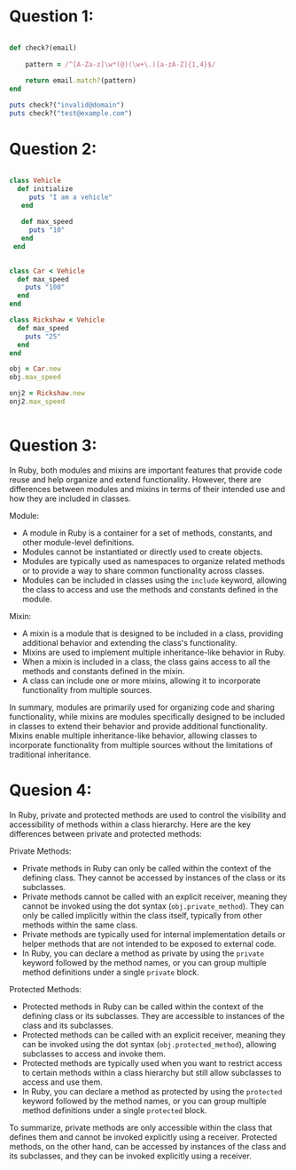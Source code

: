 # Question 1:

```ruby

def check?(email)
    
    pattern = /^[A-Za-z]\w*(@)(\w+\.)[a-zA-Z]{1,4}$/
    
    return email.match?(pattern)
end

puts check?("invalid@domain")
puts check?("test@example.com")

```

# Question 2:

```ruby

class Vehicle 
  def initialize 
     puts "I am a vehicle"
   end 
 
   def max_speed 
     puts "10"
   end 
 end 
 

class Car < Vehicle
  def max_speed
    puts "100"
  end
end

class Rickshaw < Vehicle
  def max_speed
    puts "25"
  end
end

obj = Car.new
obj.max_speed

onj2 = Rickshaw.new
onj2.max_speed
  
```

# Question 3:

In Ruby, both modules and mixins are important features that provide code reuse and help organize and extend functionality. However, there are differences between modules and mixins in terms of their intended use and how they are included in classes.

Module:
- A module in Ruby is a container for a set of methods, constants, and other module-level definitions.
- Modules cannot be instantiated or directly used to create objects.
- Modules are typically used as namespaces to organize related methods or to provide a way to share common functionality across classes.
- Modules can be included in classes using the `include` keyword, allowing the class to access and use the methods and constants defined in the module.

Mixin:
- A mixin is a module that is designed to be included in a class, providing additional behavior and extending the class's functionality.
- Mixins are used to implement multiple inheritance-like behavior in Ruby.
- When a mixin is included in a class, the class gains access to all the methods and constants defined in the mixin.
- A class can include one or more mixins, allowing it to incorporate functionality from multiple sources.

In summary, modules are primarily used for organizing code and sharing functionality, while mixins are modules specifically designed to be included in classes to extend their behavior and provide additional functionality. Mixins enable multiple inheritance-like behavior, allowing classes to incorporate functionality from multiple sources without the limitations of traditional inheritance.

# Quesion 4:

In Ruby, private and protected methods are used to control the visibility and accessibility of methods within a class hierarchy. Here are the key differences between private and protected methods:

Private Methods:
- Private methods in Ruby can only be called within the context of the defining class. They cannot be accessed by instances of the class or its subclasses.
- Private methods cannot be called with an explicit receiver, meaning they cannot be invoked using the dot syntax (`obj.private_method`). They can only be called implicitly within the class itself, typically from other methods within the same class.
- Private methods are typically used for internal implementation details or helper methods that are not intended to be exposed to external code.
- In Ruby, you can declare a method as private by using the `private` keyword followed by the method names, or you can group multiple method definitions under a single `private` block.

Protected Methods:
- Protected methods in Ruby can be called within the context of the defining class or its subclasses. They are accessible to instances of the class and its subclasses.
- Protected methods can be called with an explicit receiver, meaning they can be invoked using the dot syntax (`obj.protected_method`), allowing subclasses to access and invoke them.
- Protected methods are typically used when you want to restrict access to certain methods within a class hierarchy but still allow subclasses to access and use them.
- In Ruby, you can declare a method as protected by using the `protected` keyword followed by the method names, or you can group multiple method definitions under a single `protected` block.

To summarize, private methods are only accessible within the class that defines them and cannot be invoked explicitly using a receiver. Protected methods, on the other hand, can be accessed by instances of the class and its subclasses, and they can be invoked explicitly using a receiver.
